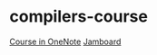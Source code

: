 # compilers-course
[Course in OneNote](https://1drv.ms/u/s!Asw0Q-fo78uyjSZbpQJQdXtEQ0t-)
[Jamboard](https://jamboard.google.com/d/1wlNFYB5pB05GpWYktGgUs1oh6uX66KFq1yts7NPseU8/viewer?ts=5eb01533&f=0)
